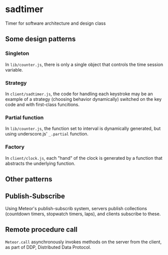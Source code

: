 # sadtimer

Timer for software architecture and design class

## Some design patterns

### Singleton

In `lib/counter.js`, there is only a single object that controls the time session variable.

### Strategy

In `client/sadtimer.js`, the code for handling each keystroke may be an example of a strategy (choosing behavior dynamically) switched on the key code and with first-class funcitions.

### Partial function

In `lib/counter.js`, the function set to interval is dynamically generated, but using underscore.js' `_.partial` function.

### Factory

In `client/clock.js`, each "hand" of the clock is generated by a function that abstracts the underlying function.

## Other patterns

## Publish-Subscribe

Using Meteor's publish-subscrib system, servers publish collections (countdown timers, stopwatch timers, laps), and clients subscribe to these.

## Remote procedure call

`Meteor.call` asynchronously invokes methods on the server from the client, as part of DDP, Distributed Data Protocol.
